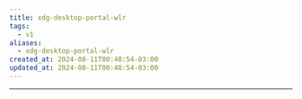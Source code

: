 ```yaml
---
title: xdg-desktop-portal-wlr
tags:
  - v1
aliases:
  - xdg-desktop-portal-wlr
created_at: 2024-08-11T00:48:54-03:00
updated_at: 2024-08-11T00:48:54-03:00
---
```



---


